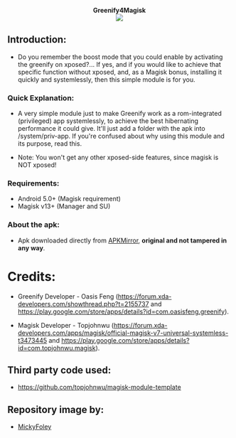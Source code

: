 <p align="center">
<b> Greenify4Magisk </b><br>
  <img src="http://i.imgur.com/RTIZiTb.png">
</p>

## Introduction:
* Do you remember the boost mode that you could enable by activating the greenify on xposed?... If yes, and if you would like to achieve that specific function without xposed, and, as a Magisk bonus, installing it quickly and systemlessly, then this simple module is for you.

### Quick Explanation:
* A very simple module just to make Greenify work as a rom-integrated (privileged) app systemlessly, to achieve the best hibernating performance it could give. It'll just add a folder with the apk into /system/priv-app. If you're confused about why using this module and its purpose, read this.

* Note: You won't get any other xposed-side features, since magisk is NOT xposed!

### Requirements:
* Android 5.0+ (Magisk requirement)
* Magisk v13+ (Manager and SU)

### About the apk:
* Apk downloaded directly from [APKMirror](http://www.apkmirror.com/apk/oasis-feng/greenify/ "Greenify's APKMirror page"), **original and not tampered in any way**.

# Credits:
* Greenify Developer - Oasis Feng (https://forum.xda-developers.com/showthread.php?t=2155737 and https://play.google.com/store/apps/details?id=com.oasisfeng.greenify).

* Magisk Developer - Topjohnwu (https://forum.xda-developers.com/apps/magisk/official-magisk-v7-universal-systemless-t3473445 and https://play.google.com/store/apps/details?id=com.topjohnwu.magisk).

## Third party code used:
* https://github.com/topjohnwu/magisk-module-template

## Repository image by:
* [MickyFoley](https://forum.xda-developers.com/member.php?u=4549254 "Author's XDA profile")
